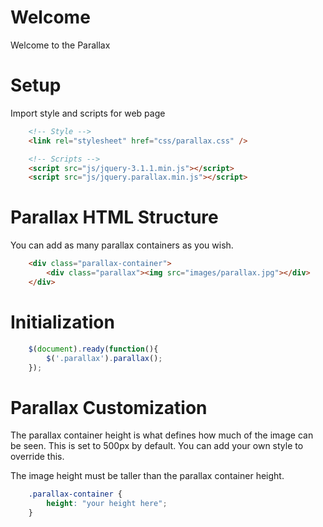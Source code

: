 # Welcome 
Welcome to the Parallax

# Setup
Import style and scripts for web page

```html
    <!-- Style -->
    <link rel="stylesheet" href="css/parallax.css" />

    <!-- Scripts -->
    <script src="js/jquery-3.1.1.min.js"></script>
    <script src="js/jquery.parallax.min.js"></script>
```

# Parallax HTML Structure
You can add as many parallax containers as you wish.

```html
    <div class="parallax-container">
        <div class="parallax"><img src="images/parallax.jpg"></div>
    </div>
```

# Initialization
```javaScript
    $(document).ready(function(){
        $('.parallax').parallax();
    });
```

# Parallax Customization 
The parallax container height is what defines how much of the image can be seen. This is set to 500px by default. You can add your own style to override this.

The image height must be taller than the parallax container height.

```css
    .parallax-container {
        height: "your height here";
    }
```